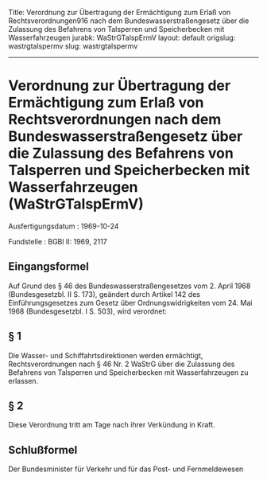 Title: Verordnung zur Übertragung der Ermächtigung zum Erlaß von Rechtsverordnungen916
  nach dem Bundeswasserstraßengesetz über die Zulassung des Befahrens von Talsperren
  und Speicherbecken mit Wasserfahrzeugen
jurabk: WaStrGTalspErmV
layout: default
origslug: wastrgtalspermv
slug: wastrgtalspermv

---

# Verordnung zur Übertragung der Ermächtigung zum Erlaß von Rechtsverordnungen nach dem Bundeswasserstraßengesetz über die Zulassung des Befahrens von Talsperren und Speicherbecken mit Wasserfahrzeugen (WaStrGTalspErmV)

Ausfertigungsdatum
:   1969-10-24

Fundstelle
:   BGBl II: 1969, 2117



## Eingangsformel

Auf Grund des § 46 des Bundeswasserstraßengesetzes vom 2. April 1968
(Bundesgesetzbl. II S. 173), geändert durch Artikel 142 des
Einführungsgesetzes zum Gesetz über Ordnungswidrigkeiten vom 24. Mai
1968 (Bundesgesetzbl. I S. 503), wird verordnet:


## § 1

Die Wasser- und Schiffahrtsdirektionen werden ermächtigt,
Rechtsverordnungen nach § 46 Nr. 2 WaStrG über die Zulassung des
Befahrens von Talsperren und Speicherbecken mit Wasserfahrzeugen zu
erlassen.


## § 2

Diese Verordnung tritt am Tage nach ihrer Verkündung in Kraft.


## Schlußformel

Der Bundesminister für Verkehr und für das Post- und Fernmeldewesen

